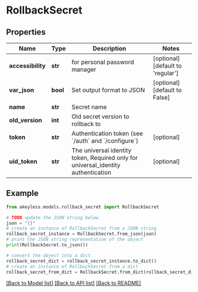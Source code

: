 # RollbackSecret


## Properties

Name | Type | Description | Notes
------------ | ------------- | ------------- | -------------
**accessibility** | **str** | for personal password manager | [optional] [default to 'regular']
**var_json** | **bool** | Set output format to JSON | [optional] [default to False]
**name** | **str** | Secret name | 
**old_version** | **int** | Old secret version to rollback to | 
**token** | **str** | Authentication token (see &#x60;/auth&#x60; and &#x60;/configure&#x60;) | [optional] 
**uid_token** | **str** | The universal identity token, Required only for universal_identity authentication | [optional] 

## Example

```python
from akeyless.models.rollback_secret import RollbackSecret

# TODO update the JSON string below
json = "{}"
# create an instance of RollbackSecret from a JSON string
rollback_secret_instance = RollbackSecret.from_json(json)
# print the JSON string representation of the object
print(RollbackSecret.to_json())

# convert the object into a dict
rollback_secret_dict = rollback_secret_instance.to_dict()
# create an instance of RollbackSecret from a dict
rollback_secret_from_dict = RollbackSecret.from_dict(rollback_secret_dict)
```
[[Back to Model list]](../README.md#documentation-for-models) [[Back to API list]](../README.md#documentation-for-api-endpoints) [[Back to README]](../README.md)


